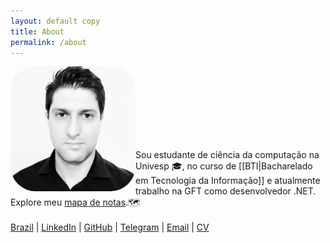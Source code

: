```yaml
---
layout: default copy
title: About
permalink: /about
---
```


<head>
    <script src="https://kit.fontawesome.com/2635e42ccc.js" crossorigin="anonymous"></script>
</head>

<img src="/assets/photo-profile.jpg" style="border-radius: 20%;" width="200" align="left"/> <br><br><br><br><br><br><br>

Sou estudante de ciência da computação na Univesp 🎓, no curso de [[BTI|Bacharelado em Tecnologia da Informação]] e atualmente trabalho na GFT como desenvolvedor .NET. <br>
Explore meu <a class="internal-link" href="/map">mapa de notas</a>.🗺️
<br><br>
<i class="fa fa-map-marker" aria-hidden="true"></i> [Brazil]() | <i class="fa fa-linkedin-square" aria-hidden="true"></i> [LinkedIn](https://www.linkedin.com/in/gio-bon/) | <i class="fa fa-github" aria-hidden="true"></i> [GitHub](https://github.com/gio-bon) | <i class="fa fa-telegram" aria-hidden="true"></i> [Telegram](https://t.me/giobon) | <i class="fa fa-envelope" aria-hidden="true"></i> <a href="mailto:injuriae@gmail.com">Email</a> | <i class="fa fa-id-card" aria-hidden="true"></i> [CV]()